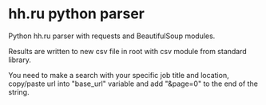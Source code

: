 # hh.ru python parser
Python hh.ru parser with requests and BeautifulSoup modules.

Results are written to new csv file in root with csv module from standard library.

You need to make a search with your specific job title and location, copy/paste url into "base_url" variable and add "&page=0" to the end of the string.
